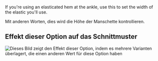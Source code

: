 If you're using an elasticated hem at the ankle, use this to set the width of the elastic you'll use.

Mit anderen Worten, dies wird die Höhe der Manschette kontrollieren.

## Effekt dieser Option auf das Schnittmuster

![Dieses Bild zeigt den Effekt dieser Option, indem es mehrere Varianten überlagert, die einen anderen Wert für diese Option haben](paco_ankleelastic_sample.svg "Effekt dieser Option auf das Schnittmuster")
